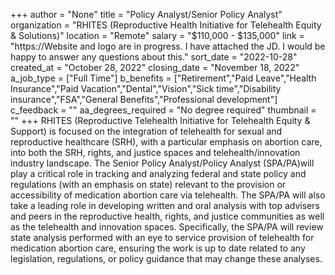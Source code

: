 +++
author = "None"
title = "Policy Analyst/Senior Policy Analyst"
organization = "RHITES (Reproductive Health Initiative for Telehealth Equity & Solutions)"
location = "Remote"
salary = "$110,000 - $135,000"
link = "https://Website and logo are in progress. I have attached the JD. I would be happy to answer any questions about this."
sort_date = "2022-10-28"
created_at = "October 28, 2022"
closing_date = "November 18, 2022"
a_job_type = ["Full Time"]
b_benefits = ["Retirement","Paid Leave","Health Insurance","Paid Vacation","Dental","Vision","Sick time","Disability insurance","FSA","General Benefits","Professional development"]
c_feedback = ""
aa_degrees_required = "No degree required"
thumbnail = ""
+++
RHITES (Reproductive Telehealth Initiative for Telehealth Equity & Support) is focused on the integration of telehealth for sexual and reproductive healthcare (SRH), with a particular emphasis on abortion care, into both the SRH, rights, and justice spaces and telehealth/innovation industry landscape. The Senior Policy Analyst/Policy Analyst (SPA/PA)will play a critical role in tracking and analyzing federal and state policy and regulations (with an emphasis on state) relevant to the provision or accessibility of medication abortion care via telehealth. The SPA/PA will also take a leading role in developing written and oral analysis with top advisers and peers in the reproductive health, rights, and justice communities as well as the telehealth and innovation spaces. Specifically, the SPA/PA will review state analysis performed with an eye to service provision of telehealth for medication abortion care, ensuring the work is up to date related to any legislation, regulations, or policy guidance that may change these analyses.